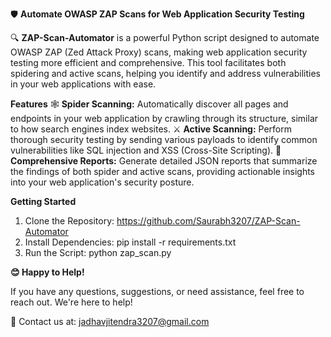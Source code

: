 🛡️ **Automate OWASP ZAP Scans for Web Application Security Testing**

🔍 **ZAP-Scan-Automator** is a powerful Python script designed to automate OWASP ZAP (Zed Attack Proxy) scans, making web application security testing more efficient and comprehensive. This tool facilitates both spidering and active scans, helping you identify and address vulnerabilities in your web applications with ease.

**Features**
🕸️ **Spider Scanning:** Automatically discover all pages and endpoints in your web application by crawling through its structure, similar to how search engines index websites.
⚔️ **Active Scanning:** Perform thorough security testing by sending various payloads to identify common vulnerabilities like SQL injection and XSS (Cross-Site Scripting).
📄 **Comprehensive Reports:** Generate detailed JSON reports that summarize the findings of both spider and active scans, providing actionable insights into your web application's security posture.

**Getting Started**
1. Clone the Repository:  https://github.com/Saurabh3207/ZAP-Scan-Automator
2. Install Dependencies:   pip install -r requirements.txt
3. Run the Script:  python zap_scan.py

**😊 Happy to Help!**

If you have any questions, suggestions, or need assistance, feel free to reach out. We're here to help!

📧 Contact us at: jadhavjitendra3207@gmail.com
